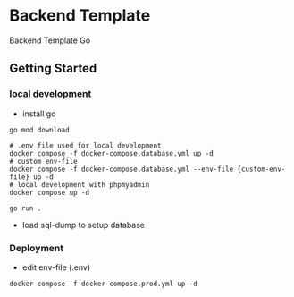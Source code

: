 # Backend Template

Backend Template Go

## Getting Started


### local development

* install go
```shell
go mod download

# .env file used for local development
docker compose -f docker-compose.database.yml up -d
# custom env-file
docker compose -f docker-compose.database.yml --env-file {custom-env-file} up -d
# local development with phpmyadmin
docker compose up -d

go run .
```
* load sql-dump to setup database


### Deployment

* edit env-file (.env)

```shell
docker compose -f docker-compose.prod.yml up -d
```

